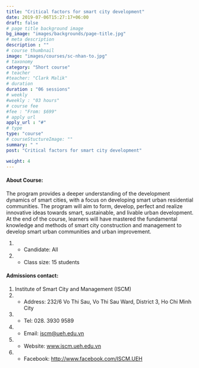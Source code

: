 ```yaml
---
title: "Critical factors for smart city development"
date: 2019-07-06T15:27:17+06:00
draft: false
# page title background image
bg_image: "images/backgrounds/page-title.jpg"
# meta description
description : ""
# course thumbnail
image: "images/courses/sc-nhan-to.jpg"
# taxonomy
category: "Short course"
# teacher
#teacher: "Clark Malik"
# duration
duration : "06 sessions"
# weekly
#weekly : "03 hours"
# course fee
#fee : "From: $699"
# apply url
apply_url : "#"
# type
type: "course"
# courseStuctureImage: ""
summary: " "
post: "Critical factors for smart city development"

weight: 4
---
```


#### About Course:

The program provides a deeper understanding of the development dynamics of smart cities, with a focus on developing smart urban residential communities. The program will aim to form, develop, perfect and realize innovative ideas towards smart, sustainable, and livable urban development. At the end of the course, learners will have mastered the fundamental knowledge and methods of smart city construction and management to develop smart urban communities and urban improvement.

  
1. * Candidate: All
2. * Class size: 15 students

#### Admissions contact: 
1. Institute of Smart City and Management (ISCM)
2. * Address: 232/6 Vo Thi Sau, Vo Thi Sau Ward, District 3, Ho Chi Minh City
3. * Tel: 028. 3930 9589
3. * Email: iscm@ueh.edu.vn 
3. * Website: www.iscm.ueh.edu.vn
5. * Facebook: http://www.facebook.com/ISCM.UEH

